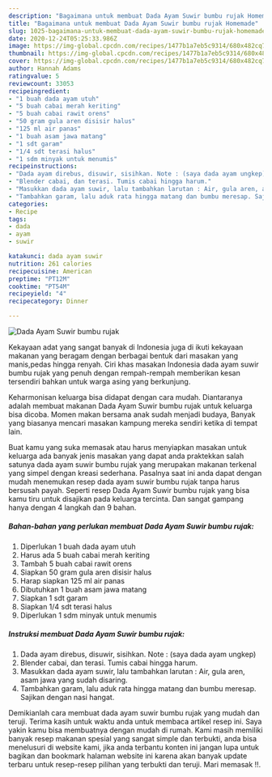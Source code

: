 ```yaml
---
description: "Bagaimana untuk membuat Dada Ayam Suwir bumbu rujak Homemade"
title: "Bagaimana untuk membuat Dada Ayam Suwir bumbu rujak Homemade"
slug: 1025-bagaimana-untuk-membuat-dada-ayam-suwir-bumbu-rujak-homemade
date: 2020-12-24T05:25:33.986Z
image: https://img-global.cpcdn.com/recipes/1477b1a7eb5c9314/680x482cq70/dada-ayam-suwir-bumbu-rujak-foto-resep-utama.jpg
thumbnail: https://img-global.cpcdn.com/recipes/1477b1a7eb5c9314/680x482cq70/dada-ayam-suwir-bumbu-rujak-foto-resep-utama.jpg
cover: https://img-global.cpcdn.com/recipes/1477b1a7eb5c9314/680x482cq70/dada-ayam-suwir-bumbu-rujak-foto-resep-utama.jpg
author: Hannah Adams
ratingvalue: 5
reviewcount: 33053
recipeingredient:
- "1 buah dada ayam utuh"
- "5 buah cabai merah keriting"
- "5 buah cabai rawit orens"
- "50 gram gula aren disisir halus"
- "125 ml air panas"
- "1 buah asam jawa matang"
- "1 sdt garam"
- "1/4 sdt terasi halus"
- "1 sdm minyak untuk menumis"
recipeinstructions:
- "Dada ayam direbus, disuwir, sisihkan. Note : (saya dada ayam ungkep)"
- "Blender cabai, dan terasi. Tumis cabai hingga harum."
- "Masukkan dada ayam suwir, lalu tambahkan larutan : Air, gula aren, asam jawa yang sudah disaring."
- "Tambahkan garam, lalu aduk rata hingga matang dan bumbu meresap. Sajikan dengan nasi hangat."
categories:
- Recipe
tags:
- dada
- ayam
- suwir

katakunci: dada ayam suwir 
nutrition: 261 calories
recipecuisine: American
preptime: "PT12M"
cooktime: "PT54M"
recipeyield: "4"
recipecategory: Dinner

---
```



![Dada Ayam Suwir bumbu rujak](https://img-global.cpcdn.com/recipes/1477b1a7eb5c9314/680x482cq70/dada-ayam-suwir-bumbu-rujak-foto-resep-utama.jpg)

Kekayaan adat yang sangat banyak di Indonesia juga di ikuti kekayaan makanan yang beragam dengan berbagai bentuk dari masakan yang manis,pedas hingga renyah. Ciri khas masakan Indonesia dada ayam suwir bumbu rujak yang penuh dengan rempah-rempah memberikan kesan tersendiri bahkan untuk warga asing yang berkunjung.


Keharmonisan keluarga bisa didapat dengan cara mudah. Diantaranya adalah membuat makanan Dada Ayam Suwir bumbu rujak untuk keluarga bisa dicoba. Momen makan bersama anak sudah menjadi budaya, Banyak yang biasanya mencari masakan kampung mereka sendiri ketika di tempat lain.



Buat kamu yang suka memasak atau harus menyiapkan masakan untuk keluarga ada banyak jenis masakan yang dapat anda praktekkan salah satunya dada ayam suwir bumbu rujak yang merupakan makanan terkenal yang simpel dengan kreasi sederhana. Pasalnya saat ini anda dapat dengan mudah menemukan resep dada ayam suwir bumbu rujak tanpa harus bersusah payah.
Seperti resep Dada Ayam Suwir bumbu rujak yang bisa kamu tiru untuk disajikan pada keluarga tercinta. Dan sangat gampang hanya dengan 4 langkah dan 9 bahan.


<!--inarticleads1-->

##### Bahan-bahan yang perlukan membuat Dada Ayam Suwir bumbu rujak:

1. Diperlukan 1 buah dada ayam utuh
1. Harus ada 5 buah cabai merah keriting
1. Tambah 5 buah cabai rawit orens
1. Siapkan 50 gram gula aren disisir halus
1. Harap siapkan 125 ml air panas
1. Dibutuhkan 1 buah asam jawa matang
1. Siapkan 1 sdt garam
1. Siapkan 1/4 sdt terasi halus
1. Diperlukan 1 sdm minyak untuk menumis




<!--inarticleads2-->

##### Instruksi membuat  Dada Ayam Suwir bumbu rujak:

1. Dada ayam direbus, disuwir, sisihkan. Note : (saya dada ayam ungkep)
1. Blender cabai, dan terasi. Tumis cabai hingga harum.
1. Masukkan dada ayam suwir, lalu tambahkan larutan : Air, gula aren, asam jawa yang sudah disaring.
1. Tambahkan garam, lalu aduk rata hingga matang dan bumbu meresap. Sajikan dengan nasi hangat.




Demikianlah cara membuat dada ayam suwir bumbu rujak yang mudah dan teruji. Terima kasih untuk waktu anda untuk membaca artikel resep ini. Saya yakin kamu bisa membuatnya dengan mudah di rumah. Kami masih memiliki banyak resep makanan spesial yang sangat simple dan terbukti, anda bisa menelusuri di website kami, jika anda terbantu konten ini jangan lupa untuk bagikan dan bookmark halaman website ini karena akan banyak update terbaru untuk resep-resep pilihan yang terbukti dan teruji. Mari memasak !!. 
